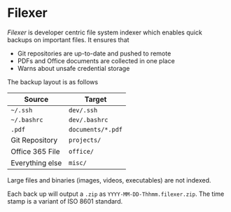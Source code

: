 # Filexer

_Filexer_ is developer centric file system indexer which enables quick backups on important files.
It ensures that

- Git repositories are up-to-date and pushed to remote
- PDFs and Office documents are collected in one place
- Warns about unsafe credential storage

The backup layout is as follows

| Source | Target |
| ------ | ------ |
| `~/.ssh` | `dev/.ssh` |
| `~/.bashrc` | `dev/.bashrc` |
| `.pdf` | `documents/*.pdf` |
| Git Repository | `projects/`
| Office 365 File | `office/` |
| Everything else | `misc/`

Large files and binaries (images, videos, executables) are not indexed.

Each back up will output a `.zip` as `YYYY-MM-DD-Thhmm.filexer.zip`. The time stamp is a variant of ISO 8601 standard.
